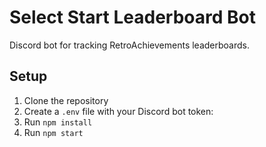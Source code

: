 # Select Start Leaderboard Bot

Discord bot for tracking RetroAchievements leaderboards.

## Setup
1. Clone the repository
2. Create a `.env` file with your Discord bot token:
3. Run `npm install`
4. Run `npm start`
